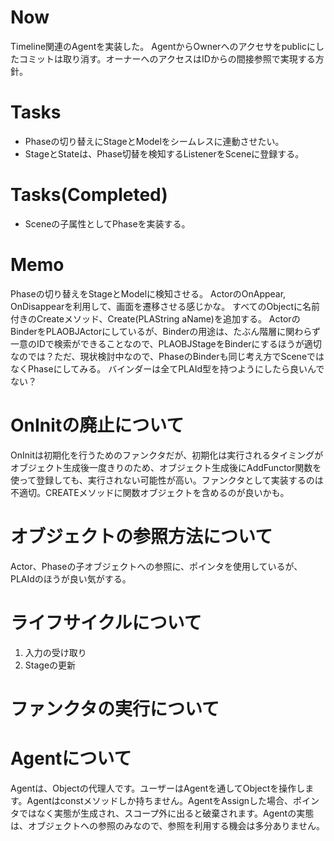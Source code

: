 # Now
Timeline関連のAgentを実装した。
AgentからOwnerへのアクセサをpublicにしたコミットは取り消す。オーナーへのアクセスはIDからの間接参照で実現する方針。

# Tasks
- Phaseの切り替えにStageとModelをシームレスに連動させたい。
- StageとStateは、Phase切替を検知するListenerをSceneに登録する。

# Tasks(Completed)
- Sceneの子属性としてPhaseを実装する。

# Memo
Phaseの切り替えをStageとModelに検知させる。
ActorのOnAppear, OnDisappearを利用して、画面を遷移させる感じかな。
すべてのObjectに名前付きのCreateメソッド、Create(PLAString aName)を追加する。
ActorのBinderをPLAOBJActorにしているが、Binderの用途は、たぶん階層に関わらず一意のIDで検索ができることなので、PLAOBJStageをBinderにするほうが適切なのでは？ただ、現状検討中なので、PhaseのBinderも同じ考え方でSceneではなくPhaseにしてみる。
バインダーは全てPLAId型を持つようにしたら良いんでない？

# OnInitの廃止について
OnInitは初期化を行うためのファンクタだが、初期化は実行されるタイミングがオブジェクト生成後一度きりのため、オブジェクト生成後にAddFunctor関数を使って登録しても、実行されない可能性が高い。ファンクタとして実装するのは不適切。CREATEメソッドに関数オブジェクトを含めるのが良いかも。

# オブジェクトの参照方法について
Actor、Phaseの子オブジェクトへの参照に、ポインタを使用しているが、PLAIdのほうが良い気がする。

# ライフサイクルについて
1. 入力の受け取り
2. Stageの更新

# ファンクタの実行について

# Agentについて
Agentは、Objectの代理人です。ユーザーはAgentを通してObjectを操作します。Agentはconstメソッドしか持ちません。AgentをAssignした場合、ポインタではなく実態が生成され、スコープ外に出ると破棄されます。Agentの実態は、オブジェクトへの参照のみなので、参照を利用する機会は多分ありません。

